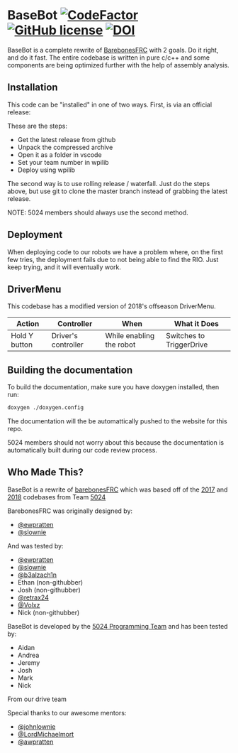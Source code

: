 # BaseBot [![CodeFactor](https://www.codefactor.io/repository/github/frc5024/basebot/badge)](https://www.codefactor.io/repository/github/frc5024/basebot) [![GitHub license](https://img.shields.io/github/license/frc5024/BaseBot.svg)](https://github.com/frc5024/BaseBot/blob/master/LICENSE) [![DOI](https://zenodo.org/badge/159041740.svg)](https://zenodo.org/badge/latestdoi/159041740)

BaseBot is a complete rewrite of [BarebonesFRC](https://github.com/ewpratten/barebonesfrc) with 2 goals. Do it right, and do it fast. The entire codebase is written in pure c/c++ and some components are being optimized further with the help of assembly analysis.

## Installation
This code can be "installed" in one of two ways. First, is via an official release:

These are the steps:
 - Get the latest release from github
 - Unpack the compressed archive
 - Open it as a folder in vscode
 - Set your team number in wpilib
 - Deploy using wpilib

The second way is to use rolling release / waterfall. Just do the steps above, but use git to clone the master branch instead of grabbing the latest release.

NOTE: 5024 members should always use the second method.


## Deployment
When deploying code to our robots we have a problem where, on the first few tries, the deployment fails due to not being able to find the RIO. Just keep trying, and it will eventually work.

## DriverMenu
This codebase has a modified version of 2018's offseason DriverMenu.

| Action | Controller | When | What it Does |
| -- | -- | -- | -- |
| Hold Y button | Driver's controller | While enabling the robot | Switches to TriggerDrive |

## Building the documentation
To build the documentation, make sure you have doxygen installed, then run:
```sh
doxygen ./doxygen.config 
```
The documentation will the be automattically pushed to the website for this repo.

5024 members should not worry about this because the documentation is automatically built during our code review process.

## Who Made This?
BaseBot is a rewrite of [barebonesFRC](https://github.com/Ewpratten/barebonesFRC) which was based off of the [2017](https://github.com/frc5024/SteamWorks) and [2018](Https://github.com/frc5024/PowerUp) codebases from Team [5024](Https://github.com/frc5024)

BarebonesFRC was originally designed by:
 - [@ewpratten](Https://github.com/ewpratten)
 - [@slownie](Https://github.com/slownie)

And was tested by:
 - [@ewpratten](Https://github.com/ewpratten)
 - [@slownie](Https://github.com/slownie)
 - [@b3alzach1n](https://github.com/b3alzach1n)
 - Ethan (non-githubber)
 - Josh (non-githubber)
 - [@retrax24](Https://github.com/retrax24)
 - [@Volxz](Https://github.com/Volxz)
 - Nick (non-githubber)

BaseBot is developed by the [5024 Programming Team](https://github.com/orgs/frc5024/people) and has been tested by:
 - Aidan
 - Andrea
 - Jeremy
 - Josh
 - Mark
 - Nick

From our drive team

Special thanks to our awesome mentors:
 - [@johnlownie](https://github.com/johnlownie)
 - [@LordMichaelmort](https://github.com/LordMichaelmort)
 - [@awpratten](https://github.com/awpratten)
